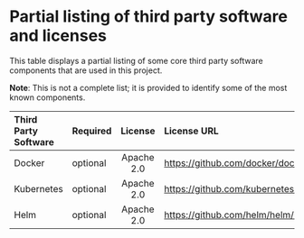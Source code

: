 # Partial listing of third party software and licenses

This table displays a partial listing of some core third party software components that are used in this project.

**Note**: This is not a complete list; it is provided to identify some of the most known components.

| Third Party Software | Required |   License   | License URL                                                   |
|:---------------------|----------|:-----------:|:--------------------------------------------------------------|
| Docker               | optional | Apache 2.0  | https://github.com/docker/docker/blob/master/LICENSE          |
| Kubernetes           | optional | Apache 2.0  | https://github.com/kubernetes/kubernetes/blob/master/LICENSE  |
| Helm                 | optional | Apache 2.0  | https://github.com/helm/helm/blob/main/LICENSE                |
